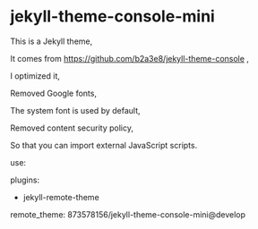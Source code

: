 # jekyll-theme-console-mini
  
This is a Jekyll theme,
  
It comes from https://github.com/b2a3e8/jekyll-theme-console ,
  
I optimized it,
  
Removed Google fonts,
  
The system font is used by default,
  
Removed content security policy,
  
So that you can import external JavaScript scripts.
  
use:
  
plugins:
  
  - jekyll-remote-theme
  
remote_theme: 873578156/jekyll-theme-console-mini@develop
